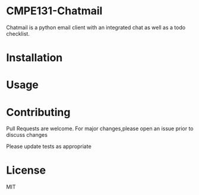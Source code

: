 # CMPE131-Chatmail

Chatmail is a python email client with an integrated chat as well as a todo checklist.

# Installation

# Usage

# Contributing

Pull Requests are welcome. For major changes,please open an issue prior to discuss changes

Please update tests as appropriate

# License

MIT
